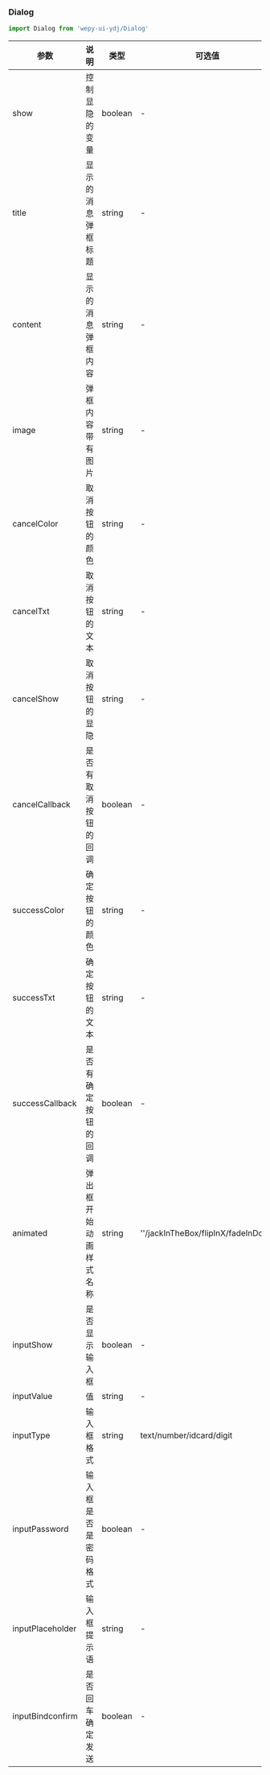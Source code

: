 ### Dialog

```js
import Dialog from 'wepy-ui-ydj/Dialog'
```

| 参数               | 说明          | 类型      | 可选值                                | 默认值     |
|------------------|-------------|---------|------------------------------------|---------|
| show             | 控制 显隐 的变量   | boolean | -                                  | false   |
| title            | 显示的消息弹框标题   | string  | -                                  | ''      |
| content          | 显示的消息弹框内容   | string  | -                                  | ''      |
| image            | 弹框内容带有图片    | string  | -                                  | ''      |
| cancelColor      | 取消按钮的颜色     | string  | -                                  | #666666 |
| cancelTxt        | 取消按钮的文本     | string  | -                                  | 取消      |
| cancelShow       | 取消按钮的显隐     | string  | -                                  | true    |
| cancelCallback   | 是否有取消按钮的回调  | boolean | -                                  | false   |
| successColor     | 确定按钮的颜色     | string  | -                                  | #fd7598 |
| successTxt       | 确定按钮的文本     | string  | -                                  | 确定      |
| successCallback  | 是否有确定按钮的回调  | boolean | -                                  | false   |
| animated         | 弹出框开始动画样式名称 | string  | ''/jackInTheBox/flipInX/fadeInDown | ''      |
| inputShow        | 是否显示输入框     | boolean | -                                  | false   |
| inputValue       | 值           | string  | -                                  | ''      |
| inputType        | 输入框格式       | string  | text/number/idcard/digit           | {}      |
| inputPassword    | 输入框是否是密码格式  | boolean | -                                  | false   |
| inputPlaceholder | 输入框提示语      | string  | -                                  | '请输入内容' |
| inputBindconfirm | 是否回车确定发送    | boolean | -                                  | false   |
